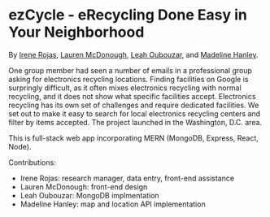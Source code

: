 
# ezCycle - eRecycling Done Easy in Your Neighborhood

By [Irene Rojas](https://github.com/irene-rojas), [Lauren McDonough](https://github.com/Lmcdono1), [Leah Oubouzar](https://github.com/LOubouzar), and [Madeline Hanley](https://github.com/mhanley00).

One group member had seen a number of emails in a professional group asking for electronics recycling locations. Finding facilities on Google is surpringly difficult, as it often mixes electronics recycling with normal recycling, and it does not show what specific facilities accept. Electronics recycling has its own set of challenges and require dedicated facilities. We set out to make it easy to search for local electronics recycling centers and filter by items accepted. The project launched in the Washington, D.C. area.

This is full-stack web app incorporating MERN (MongoDB, Express, React, Node).

Contributions:
- Irene Rojas: research manager, data entry, front-end assistance
- Lauren McDonough: front-end design
- Leah Oubouzar: MongoDB implmentation
- Madeline Hanley: map and location API implementation